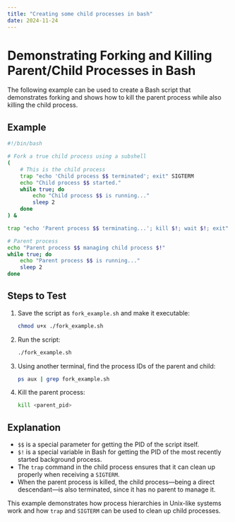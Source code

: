 ```yaml
---
title: "Creating some child processes in bash"
date: 2024-11-24
---
```



# Demonstrating Forking and Killing Parent/Child Processes in Bash

The following example can be used to create a Bash script that demonstrates forking and shows how to kill the parent process while also killing the child process.

## Example

```bash
#!/bin/bash

# Fork a true child process using a subshell
(
    # This is the child process
    trap "echo 'Child process $$ terminated'; exit" SIGTERM
    echo "Child process $$ started."
    while true; do
        echo "Child process $$ is running..."
        sleep 2
    done
) &

trap "echo 'Parent process $$ terminating...'; kill $!; wait $!; exit" SIGTERM

# Parent process
echo "Parent process $$ managing child process $!"
while true; do
    echo "Parent process $$ is running..."
    sleep 2
done
```

## Steps to Test

1. Save the script as `fork_example.sh` and make it executable:

    ```bash
    chmod u+x ./fork_example.sh
    ```

2. Run the script:

    ```bash
    ./fork_example.sh
    ```

3. Using another terminal, find the process IDs of the parent and child:

    ```bash
    ps aux | grep fork_example.sh
    ```

4. Kill the parent process:

    ```bash
    kill <parent_pid>
    ```

## Explanation

- `$$` is a special parameter for getting the PID of the script itself.
- `$!` is a special variable in Bash for getting the PID of the most recently started background process.
- The `trap` command in the child process ensures that it can clean up properly when receiving a `SIGTERM`.
- When the parent process is killed, the child process—being a direct descendant—is also terminated, since it has no parent to manage it.

This example demonstrates how process hierarchies in Unix-like systems work and how `trap` and `SIGTERM` can be used to clean up child processes.
